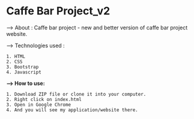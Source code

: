 # Caffe Bar Project_v2

--> About : Caffe bar project - new and better version of caffe bar project website.

--> Technologies used : 

    1. HTML
    2. CSS
    3. Bootstrap
    4. Javascript

<b>--> How to use:</b> 

    1. Download ZIP file or clone it into your computer.
    2. Right click on index.html 
    3. Open in Google Chrome
    4. And you will see my application/website there.
